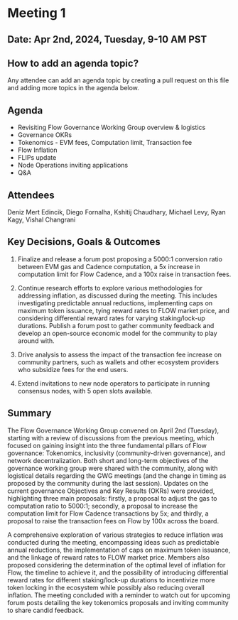 # Meeting 1

## Date: Apr 2nd, 2024, Tuesday, 9-10 AM PST

## How to add an agenda topic?
Any attendee can add an agenda topic by creating a pull request on this file and adding more topics in the agenda below.

## Agenda
- Revisiting Flow Governance Working Group overview & logistics
- Governance OKRs
- Tokenomics - EVM fees, Computation limit, Transaction fee
- Flow Inflation
- FLIPs update
- Node Operations inviting applications
- Q&A

## Attendees
Deniz Mert Edincik, Diego Fornalha, Kshitij Chaudhary, Michael Levy, Ryan Kagy, Vishal Changrani

## Key Decisions, Goals & Outcomes

1. Finalize and release a forum post proposing a 5000:1 conversion ratio between EVM gas and Cadence computation, a 5x increase in computation limit for Flow Cadence, and a 100x raise in transaction fees.

2. Continue research efforts to explore various methodologies for addressing inflation, as discussed during the meeting. This includes investigating predictable annual reductions, implementing caps on maximum token issuance, tying reward rates to FLOW market price, and considering differential reward rates for varying staking/lock-up durations. Publish a forum post to gather community feedback and develop an open-source economic model for the community to play around with.

3. Drive analysis to assess the impact of the transaction fee increase on community partners, such as wallets and other ecosystem providers who subsidize fees for the end users.

4. Extend invitations to new node operators to participate in running consensus nodes, with 5 open slots available.

## Summary

The Flow Governance Working Group convened on April 2nd (Tuesday), starting with a review of discussions from the previous meeting, which focused on gaining insight into the three fundamental pillars of Flow governance: Tokenomics, inclusivity (community-driven governance), and network decentralization. Both short and long-term objectives of the governance working group were shared with the community, along with logistical details regarding the GWG meetings (and the change in timing as proposed by the community during the last session). Updates on the current governance Objectives and Key Results (OKRs) were provided, highlighting three main proposals: firstly, a proposal to adjust the gas to computation ratio to 5000:1; secondly, a proposal to increase the computation limit for Flow Cadence transactions by 5x; and thirdly, a proposal to raise the transaction fees on Flow by 100x across the board.

A comprehensive exploration of various strategies to reduce inflation was conducted during the meeting, encompassing ideas such as predictable annual reductions, the implementation of caps on maximum token issuance, and the linkage of reward rates to FLOW market price. Members also proposed considering the determination of the optimal level of inflation for Flow, the timeline to achieve it, and the possibility of introducing differential reward rates for different staking/lock-up durations to incentivize more token locking in the ecosystem while possibly also reducing overall inflation. The meeting concluded with a reminder to watch out for upcoming forum posts detailing the key tokenomics proposals and inviting community to share candid feedback.
